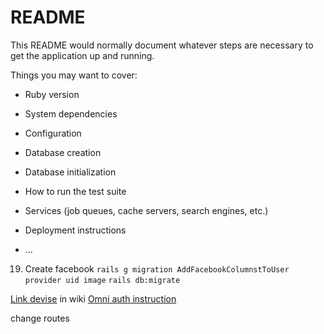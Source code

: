 # README

This README would normally document whatever steps are necessary to get the
application up and running.

Things you may want to cover:

* Ruby version

* System dependencies

* Configuration

* Database creation

* Database initialization

* How to run the test suite

* Services (job queues, cache servers, search engines, etc.)

* Deployment instructions

* ...

19. Create facebook
`rails g migration AddFacebookColumnstToUser provider uid image`
`rails db:migrate`

[Link devise](https://github.com/heartcombo/devise)
in wiki
[Omni auth instruction](https://github.com/heartcombo/devise/wiki/OmniAuth%3A-Overview)

change routes